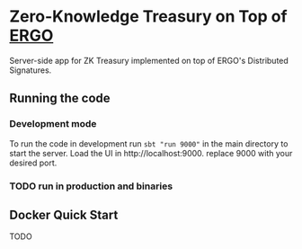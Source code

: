 # Zero-Knowledge Treasury on Top of [ERGO](https://ergoplatform.org/en/)
Server-side app for ZK Treasury implemented on top of ERGO's Distributed Signatures.
## Running the code
### Development mode
To run the code in development run `sbt "run 9000"` in the main directory to start the server. Load the UI in http://localhost:9000.
replace 9000 with your desired port.
### TODO run in production and binaries
## Docker Quick Start
TODO
